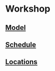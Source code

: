# Workshop

## [Model](https://github.com/l4m/workshops/blob/master/model.md)
## [Schedule](https://github.com/l4m/workshops/blob/master/schedule.md)
## [Locations](https://github.com/l4m/workshops/blob/master/locations.md)

